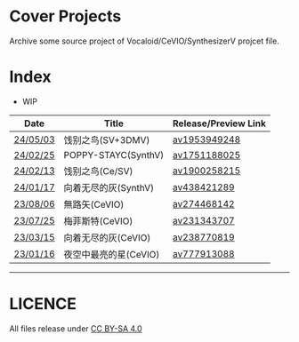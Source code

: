 # Cover Projects
Archive some source project of Vocaloid/CeVIO/SynthesizerV projcet file.

# Index
- WIP

| Date                               | Title                 | Release/Preview Link                                        |
| ---------------------------------- | --------------------- | ----------------------------------------------------------- |
| [24/05/03](./240503饯别之鸟)       | 饯别之鸟(SV+3DMV)     | [av1953949248](https://www.bilibili.com/video/av1953949248) |
| [24/02/25](./240225POPPY)          | POPPY-STAYC(SynthV)   | [av1751188025](https://www.bilibili.com/video/av1751188025) |
| [24/02/13](./240213饯别之鸟)       | 饯别之鸟(Ce/SV)       | [av1900258215](https://www.bilibili.com/video/av1900258215) |
| [24/01/17](./240117向着无尽的灰)   | 向着无尽的灰(SynthV)  | [av438421289](https://www.bilibili.com/video/av438421289)   |
| [23/08/06](./230806無路矢)         | 無路矢(CeVIO)         | [av274468142](https://www.bilibili.com/video/av274468142)   |
| [23/07/25](./230725梅菲斯特)       | 梅菲斯特(CeVIO)       | [av231343707](https://www.bilibili.com/video/av231343707)   |
| [23/03/15](./230315向着无尽的灰)   | 向着无尽的灰(CeVIO)   | [av238770819](https://www.bilibili.com/video/av238770819)   |
| [23/01/16](./230116夜空中最亮的星) | 夜空中最亮的星(CeVIO) | [av777913088](https://www.bilibili.com/video/av777913088)   |

---

# LICENCE
All files release under [CC BY-SA 4.0](https://creativecommons.org/licenses/by-sa/4.0/)
